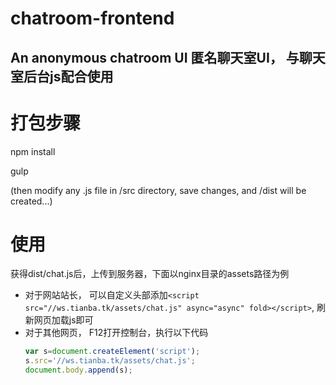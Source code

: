# chatroom-frontend
An anonymous chatroom UI
匿名聊天室UI， 与聊天室后台js配合使用
---

# 打包步骤
npm install

gulp

(then modify any .js file in /src directory, save changes, and /dist will be created...)

# 使用
获得dist/chat.js后，上传到服务器，下面以nginx目录的assets路径为例
+ 对于网站站长， 可以自定义头部添加`<script src="//ws.tianba.tk/assets/chat.js" async="async" fold></script>`, 刷新网页加载js即可
+ 对于其他网页， F12打开控制台，执行以下代码
    ``` javascript
    var s=document.createElement('script');
    s.src='//ws.tianba.tk/assets/chat.js';
    document.body.append(s);
    ```
